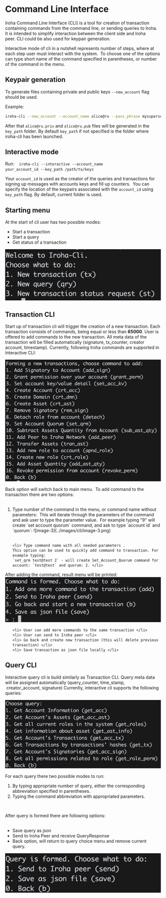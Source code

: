 # Command Line Interface

Iroha Command Line Interface (CLI) is a tool for creation of transaction containing commands from the command line, or sending queries to Iroha. It is intended to simplify interaction between the client side and Iroha peer. CLI could be also used for keypair generation.

Interactive mode of cli in a nutshell represents number of steps, where at each step user must interact with the system. 
To choose one of the options can type short name of the command specified in parentheses, or number of the command in the menu.

## Keypair generation

To generate files containing private and public keys `--new_account` flag should be used.

Example:
```bash
iroha-cli --new_account --account_name alice@ru --pass_phrase mysupersecretpassword --key_path ./
```

After that `alice@ru.priv` and `alice@ru.pub` files will be generated in the `key_path` folder. By default `key_path` if not specified is the folder where iroha-cli has been launched.

## Interactive mode 

Run: 
<code class="bash"> iroha-cli --interactive --account_name your_account_id --key_path /path/to/keys </code>

Your `account_id` is used as the creator of the queries and transactions for signing up messages with accounts keys and fill up counters. 
You can specify the location of the keypairs associated with the `account_id` using `key_path` flag. By default, current folder is used.

## Starting menu 

At the start of cli user has two possible modes:

* Start a transaction
* Start a query
* Get status of a transaction

![image](../images/cli/image.png)

## Transaction CLI

Start up of transaction cli will trigger the creation of a new transaction.
Each transaction consists of commands, being equal or less than **65000**. User is offered to add commands to the new transaction.
All meta data of the transaction will be filled automatically (signature, tx_counter, creator account, timestamp).
Currently, following Iroha commands are supported in Interactive CLI:

![image-2](../images/cli/image-2.png)

Back option will switch back to main menu. 
To add command to the transaction there are two options:
<ol> 
    <li> Type number of the command in the menu, or command name without parameters: 
    This will iterate through the parameters of the command and ask user to type the parameter value. 
    For example typing "9" will create `set account quorum` command, and ask to type `account id` and `quorum`:
    ![image-3](../images/cli/image-3.png) </li> 

    <li> Type command name with all needed parameters . 
    This option can be used to quickly add command to transaction. For example typing: 
    `set_qrm test@test 2` - will create Set_Account_Quorum command for account: `test@test` and quorum: 2. </li> 
</ol>

After adding the command, result menu will be printed:  
![image-4](../images/cli/image-4.png)

<ol>

    <li> User can add more commands to the same transaction </li>  
    <li> User can send to Iroha peer </li>
    <li> Go back and create new transaction (this will delete previous transaction) </li>
    <li> Save transaction as json file locally </li>
</ol>

## Query CLI

Interactive query cli is build similarly as Transaction CLI.
Query meta data will be assigned automatically (query_counter, time_stamp,  creator_account, signature)
Currently, interactive cli supports the following queries:

![image-5](../images/cli/image-5.png)

For each query there two possible modes to run: 
<ol>
    <li> By typing appropriate number of query, either the corresponding abbreviation specified in parentheses. </li>
    <li> Typing the command abbreviation with appropriated parameters. </li>
</ol> 

After query is formed there are following options:
<ul> 
    <li>Save query as json </li>
    <li>Send to Iroha Peer and receive QueryResponse </li>
    <li>Back option, will return to query choice menu and remove current query. </li>
</ul>

![image-6](../images/cli/image-6.png)
